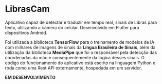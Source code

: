 # LibrasCam

Aplicativo capaz de detectar e traduzir em tempo real, sinais de Libras para texto, utilizando a câmera do celular. Desenvolvido em Flutter para dispositivos Android.

Foi utilizada a biblioteca **TensorFlow** para o treinamento de modelos de IA com milhares de imagens de sinais da **Língua Brasileira de Sinais**, além da utilização da biblioteca **MediaPipe** que foi o responsável pela detecção das coordenadas da mão e consequentemente da lógica desses sinais. O código do funcionamento do aplicativo está escrito na linguagem Python e roda como uma Rest API externamente, hospedada em um servidor.

**EM DESENVOLVIMENTO**
